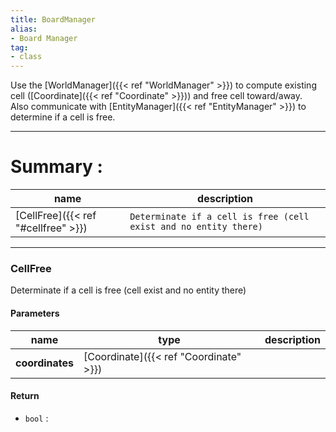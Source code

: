 ```yaml
---
title: BoardManager
alias: 
- Board Manager
tag: 
- class
---
```

Use the [WorldManager]({{< ref "WorldManager" >}}) to compute existing cell ([Coordinate]({{< ref "Coordinate" >}})) and free cell toward/away.\
Also communicate with [EntityManager]({{< ref "EntityManager" >}}) to determine if a cell is free.

---
# Summary :
name|description
----|----
[CellFree]({{< ref "#cellfree" >}}) | `Determinate if a cell is free (cell exist and no entity there)`

---
### CellFree
Determinate if a cell is free (cell exist and no entity there)

#### Parameters
name|type|description
-----|-----|-----
**coordinates**|[Coordinate]({{< ref "Coordinate" >}})|

#### Return
- `bool` : 
